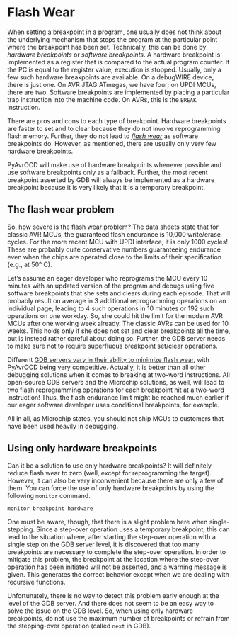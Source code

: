 # Flash Wear

When setting a breakpoint in a program, one usually does not think about the underlying mechanism that stops the program at the particular point where the breakpoint has been set. Technically, this can be done by *hardware breakpoints* or *software breakpoints*. A hardware breakpoint is implemented as a register that is compared to the actual program counter. If the PC is equal to the register value, execution is stopped. Usually, only a few such hardware breakpoints are available. On a debugWIRE device, there is just one. On AVR JTAG ATmegas, we have four; on UPDI MCUs, there are two. Software breakpoints are implemented by placing a particular trap instruction into the machine code. On AVRs, this is the `BREAK` instruction.

There are pros and cons to each type of breakpoint. Hardware breakpoints are faster to set and to clear because they do not involve reprogramming flash memory. Further, they do not lead to *[flash wear](https://en.wikipedia.org/wiki/Flash_memory#Memory_wear)* as software breakpoints do. However, as mentioned, there are usually only very few hardware breakpoints.

PyAvrOCD will make use of hardware breakpoints whenever possible and use software breakpoints only as a fallback. Further, the most recent breakpoint asserted by GDB will always be implemented as a hardware breakpoint because it is very likely that it is a temporary breakpoint.

## The flash wear problem

So, how severe is the flash wear problem? The data sheets state that for classic AVR MCUs, the guaranteed flash endurance is 10,000 write/erase cycles. For the more recent MCU with UPDI interface, it is only 1000 cycles! These are probably quite conservative numbers guaranteeing endurance even when the chips are operated close to the limits of their specification (e.g., at 50° C).

Let’s assume an eager developer who reprograms the MCU every 10 minutes with an updated version of the program and debugs using five software breakpoints that she sets and clears during each episode. That will probably result on average in 3 additional reprogramming operations on an individual page, leading to 4 such operations in 10 minutes or 192 such operations on one workday. So, she could hit the limit for the modern AVR MCUs after one working week already. The classic AVRs can be used for 10 weeks. This holds only if she does not set and clear breakpoints all the time, but is instead rather careful about doing so. Further, the GDB server needs to make sure not to require superfluous breakpoint set/clear operations.

Different [GDB servers vary in their ability to minimize flash wear](https://arduino-craft-corner.de/index.php/2025/05/05/stop-and-go/), with PyAvrOCD being very competitive. Actually, it is better than all other debugging solutions when it comes to breaking at two-word instructions. All open-source GDB servers and the Microchip solutions, as well, will lead to two flash reprogramming operations for each breakpoint hit at a two-word instruction! Thus, the flash endurance limit might be reached much earlier if our eager software developer uses conditional breakpoints, for example.

All in all, as Microchip states, you should not ship MCUs to customers that have been used heavily in debugging.

## Using only hardware breakpoints

Can it be a solution to use only hardware breakpoints? It will definitely reduce flash wear to zero (well, except for reprogramming the target). However, it can also be very inconvenient because there are only a few of them. You can force the use of only hardware breakpoints by using the following `monitor` command.

```
monitor breakpoint hardware
```

One must be aware, though, that there is a slight problem here when single-stepping. Since a step-over operation uses a temporary breakpoint, this can lead to the situation where, after starting the step-over operation with a single step on the GDB server level, it is discovered that too many breakpoints are necessary to complete the step-over operation. In order to mitigate this problem, the breakpoint at the location where the step-over operation has been initiated will not be asserted, and a warning message is given. This generates the correct behavior except when we are dealing with recursive functions.

Unfortunately, there is no way to detect this problem early enough at the level of the GDB server. And there does not seem to be an easy way to solve the issue on the GDB level. So, when using only hardware breakpoints, do not use the maximum number of breakpoints or refrain from the stepping-over operation (called `next` in GDB).